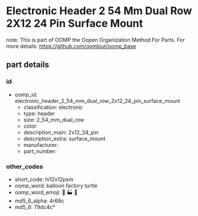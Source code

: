 # Electronic Header 2 54 Mm Dual Row 2X12 24 Pin Surface Mount  

note: This is part of OOMP the Oopen Organization Method For Parts. For more details: https://github.com/oomlout/oomp_base

##  part details





### id
* oomp_id: electronic_header_2_54_mm_dual_row_2x12_24_pin_surface_mount
  * classification: electronic
  * type: header
  * size: 2_54_mm_dual_row
  * color: 
  * description_main: 2x12_24_pin
  * description_extra: surface_mount
  * manufacturer: 
  * part_number: 

### other_codes
* short_code: hi12x12psm
* oomp_word: balloon factory turtle
* oomp_word_emoji: :balloon: :factory: :turtle:
* md5_6_alpha: 4r68c
* md5_6: 79dc4c* 